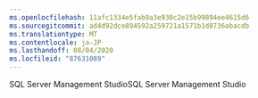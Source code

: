 ```yaml
---
ms.openlocfilehash: 11afc1334e5fab9a3e930c2e15b99894ee4615d6
ms.sourcegitcommit: ad4d92dce894592a259721a1571b1d8736abacdb
ms.translationtype: MT
ms.contentlocale: ja-JP
ms.lasthandoff: 08/04/2020
ms.locfileid: "87631089"
---
```

 <span data-ttu-id="67178-101">SQL Server Management Studio</span><span class="sxs-lookup"><span data-stu-id="67178-101">SQL Server Management Studio</span></span> 